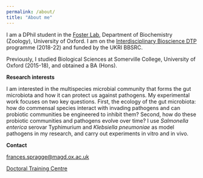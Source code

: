 ```yaml
---
permalink: /about/
title: "About me"
---
```



I am a DPhil student in the [Foster Lab](https://zoo-kfoster.zoo.ox.ac.uk), Department of Biochemistry (Zoology), University of Oxford. I am on the [Interdisciplinary Bioscience DTP](https://www.biodtp.ox.ac.uk) programme (2018-22) and funded by the UKRI BBSRC.

Previously, I studied Biological Sciences at Somerville College, University of Oxford (2015-18), and obtained a BA (Hons).

**Research interests**

I am interested in the multispecies microbial community that forms the gut microbiota and how it can protect us against pathogens. My experimental work focuses on two key questions. First, the ecology of the gut microbiota: how do commensal species interact with invading pathogens and can probiotic communities be engineered to inhibit them? Second, how do these probiotic communities and pathogens evolve over time? I use *Salmonella enterica* serovar Typhimurium and *Klebsiella pneumoniae* as model pathogens in my research, and carry out experiments in vitro and in vivo.

**Contact**

frances.spragge@magd.ox.ac.uk

[Doctoral Training Centre](http://www.dtc.ox.ac.uk)
